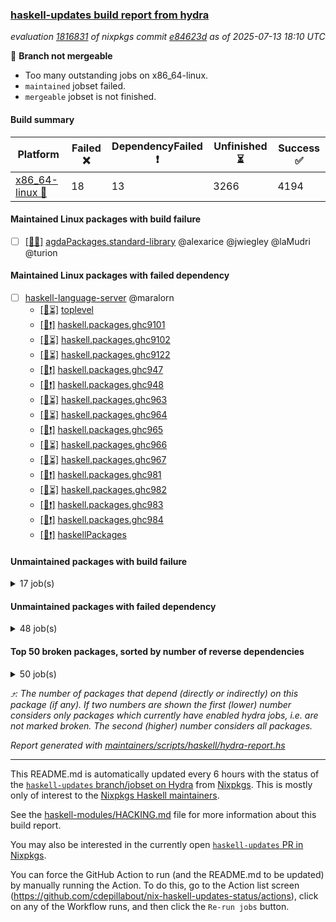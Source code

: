 ### [haskell-updates build report from hydra](https://hydra.nixos.org/jobset/nixpkgs/haskell-updates)
*evaluation [1816831](https://hydra.nixos.org/eval/1816831) of nixpkgs commit [e84623d](https://github.com/NixOS/nixpkgs/commits/e84623d33450a46eebc2b0ccdafef9d1e7f443cf) as of 2025-07-13 18:10 UTC*

🔴 **Branch not mergeable**
  * Too many outstanding jobs on x86_64-linux.
  * `maintained` jobset failed.
  * `mergeable` jobset is not finished.

#### Build summary

 | Platform | Failed ❌ | DependencyFailed ❗ | Unfinished ⏳ | Success ✅ | 
 | --- | --- | --- | --- | --- | 
 | [x86_64-linux 🐧](https://hydra.nixos.org/eval/1816831?filter=.x86_64-linux) | 18 | 13 | 3266 | 4194 | 
#### Maintained Linux packages with build failure
- [ ] [[🐧❌]](https://hydra.nixos.org/build/302351901) [agdaPackages.standard-library](https://hydra.nixos.org/eval/1816831?filter=agdaPackages.standard-library) @alexarice @jwiegley @laMudri @turion
#### Maintained Linux packages with failed dependency
- [ ] [haskell-language-server](https://hydra.nixos.org/eval/1816831?filter=haskell-language-server) @maralorn
  - [[🐧⏳]](https://hydra.nixos.org/build/302292933) [toplevel](https://hydra.nixos.org/eval/1816831?filter=haskell-language-server)
  - [[🐧❗]](https://hydra.nixos.org/build/302292586) [haskell.packages.ghc9101](https://hydra.nixos.org/eval/1816831?filter=haskell.packages.ghc9101.haskell-language-server)
  - [[🐧⏳]](https://hydra.nixos.org/build/302292599) [haskell.packages.ghc9102](https://hydra.nixos.org/eval/1816831?filter=haskell.packages.ghc9102.haskell-language-server)
  - [[🐧⏳]](https://hydra.nixos.org/build/302301031) [haskell.packages.ghc9122](https://hydra.nixos.org/eval/1816831?filter=haskell.packages.ghc9122.haskell-language-server)
  - [[🐧❗]](https://hydra.nixos.org/build/302292660) [haskell.packages.ghc947](https://hydra.nixos.org/eval/1816831?filter=haskell.packages.ghc947.haskell-language-server)
  - [[🐧❗]](https://hydra.nixos.org/build/302292696) [haskell.packages.ghc948](https://hydra.nixos.org/eval/1816831?filter=haskell.packages.ghc948.haskell-language-server)
  - [[🐧⏳]](https://hydra.nixos.org/build/302292703) [haskell.packages.ghc963](https://hydra.nixos.org/eval/1816831?filter=haskell.packages.ghc963.haskell-language-server)
  - [[🐧⏳]](https://hydra.nixos.org/build/302292738) [haskell.packages.ghc964](https://hydra.nixos.org/eval/1816831?filter=haskell.packages.ghc964.haskell-language-server)
  - [[🐧❗]](https://hydra.nixos.org/build/302292776) [haskell.packages.ghc965](https://hydra.nixos.org/eval/1816831?filter=haskell.packages.ghc965.haskell-language-server)
  - [[🐧⏳]](https://hydra.nixos.org/build/302292782) [haskell.packages.ghc966](https://hydra.nixos.org/eval/1816831?filter=haskell.packages.ghc966.haskell-language-server)
  - [[🐧⏳]](https://hydra.nixos.org/build/302292811) [haskell.packages.ghc967](https://hydra.nixos.org/eval/1816831?filter=haskell.packages.ghc967.haskell-language-server)
  - [[🐧❗]](https://hydra.nixos.org/build/302293024) [haskell.packages.ghc981](https://hydra.nixos.org/eval/1816831?filter=haskell.packages.ghc981.haskell-language-server)
  - [[🐧⏳]](https://hydra.nixos.org/build/302292897) [haskell.packages.ghc982](https://hydra.nixos.org/eval/1816831?filter=haskell.packages.ghc982.haskell-language-server)
  - [[🐧❗]](https://hydra.nixos.org/build/302293753) [haskell.packages.ghc983](https://hydra.nixos.org/eval/1816831?filter=haskell.packages.ghc983.haskell-language-server)
  - [[🐧❗]](https://hydra.nixos.org/build/302292938) [haskell.packages.ghc984](https://hydra.nixos.org/eval/1816831?filter=haskell.packages.ghc984.haskell-language-server)
  - [[🐧❗]](https://hydra.nixos.org/build/302296037) [haskellPackages](https://hydra.nixos.org/eval/1816831?filter=haskellPackages.haskell-language-server)
#### Unmaintained packages with build failure
<details><summary>17 job(s) </summary>

- [ ] [[🐧❌]](https://hydra.nixos.org/build/302297921) [haskellPackages.pms-domain-model](https://hydra.nixos.org/eval/1816831?filter=haskellPackages.pms-domain-model)  ⤴️ 10 | 10
- [ ] [[🐧❌]](https://hydra.nixos.org/build/302295498) [haskellPackages.ghcide](https://hydra.nixos.org/eval/1816831?filter=haskellPackages.ghcide)  ⤴️ 2 | 26
- [ ] [[🐧❌]](https://hydra.nixos.org/build/302301035) [haskellPackages.llvm-extra](https://hydra.nixos.org/eval/1816831?filter=haskellPackages.llvm-extra)  ⤴️ 2 | 5
- [ ] [[🐧❌]](https://hydra.nixos.org/build/302296046) [haskellPackages.haskell-pgmq](https://hydra.nixos.org/eval/1816831?filter=haskellPackages.haskell-pgmq)  ⤴️ 1 | 1
- [ ] [[🐧❌]](https://hydra.nixos.org/build/302298642) [haskellPackages.servant-routes](https://hydra.nixos.org/eval/1816831?filter=haskellPackages.servant-routes)  ⤴️ 1 | 1
- [ ] [[🐧❌]](https://hydra.nixos.org/build/302293056) [haskellPackages.Lazy-Pbkdf2](https://hydra.nixos.org/eval/1816831?filter=haskellPackages.Lazy-Pbkdf2) 
- [ ] [[🐧❌]](https://hydra.nixos.org/build/302293195) [haskellPackages.ac-library-hs](https://hydra.nixos.org/eval/1816831?filter=haskellPackages.ac-library-hs) 
- [ ] [[🐧❌]](https://hydra.nixos.org/build/302293734) [haskellPackages.ascii85x](https://hydra.nixos.org/eval/1816831?filter=haskellPackages.ascii85x) 
- [ ] [[🐧❌]](https://hydra.nixos.org/build/302293880) [haskellPackages.aws-academy-grade-exporter](https://hydra.nixos.org/eval/1816831?filter=haskellPackages.aws-academy-grade-exporter) 
- [ ] [[🐧❌]](https://hydra.nixos.org/build/302294196) [haskellPackages.cauldron](https://hydra.nixos.org/eval/1816831?filter=haskellPackages.cauldron) 
- [ ] [[🐧❌]](https://hydra.nixos.org/build/302295108) [haskellPackages.exotic-list-monads](https://hydra.nixos.org/eval/1816831?filter=haskellPackages.exotic-list-monads) 
- [ ] [[🐧❌]](https://hydra.nixos.org/build/302295542) [haskellPackages.gi-clutter](https://hydra.nixos.org/eval/1816831?filter=haskellPackages.gi-clutter) 
- [ ] [[🐧❌]](https://hydra.nixos.org/build/302296040) [haskellPackages.hblosc](https://hydra.nixos.org/eval/1816831?filter=haskellPackages.hblosc) 
- [ ] [[🐧❌]](https://hydra.nixos.org/build/302296497) [haskellPackages.if-instance](https://hydra.nixos.org/eval/1816831?filter=haskellPackages.if-instance) 
- [ ] [[🐧❌]](https://hydra.nixos.org/build/302297143) [haskellPackages.mcp-server](https://hydra.nixos.org/eval/1816831?filter=haskellPackages.mcp-server) 
- [ ] [[🐧❌]](https://hydra.nixos.org/build/302297703) [haskellPackages.ox-arrays](https://hydra.nixos.org/eval/1816831?filter=haskellPackages.ox-arrays) 
- [ ] [[🐧❌]](https://hydra.nixos.org/build/302298893) [haskellPackages.sop-satisfier](https://hydra.nixos.org/eval/1816831?filter=haskellPackages.sop-satisfier) 
</details>

#### Unmaintained packages with failed dependency
<details><summary>48 job(s) </summary>

- [ ] [hoogle](https://hydra.nixos.org/eval/1816831?filter=hoogle)  ⤴️ 1 | 5
  - [[🐧⏳]](https://hydra.nixos.org/build/302292496) [haskell.packages.ghc8107](https://hydra.nixos.org/eval/1816831?filter=haskell.packages.ghc8107.hoogle)
  - [[🐧⏳]](https://hydra.nixos.org/build/302292542) [haskell.packages.ghc902](https://hydra.nixos.org/eval/1816831?filter=haskell.packages.ghc902.hoogle)
  - [[🐧✅]](https://hydra.nixos.org/build/302292545) [haskell.packages.ghc9101](https://hydra.nixos.org/eval/1816831?filter=haskell.packages.ghc9101.hoogle)
  - [[🐧✅]](https://hydra.nixos.org/build/302292566) [haskell.packages.ghc9102](https://hydra.nixos.org/eval/1816831?filter=haskell.packages.ghc9102.hoogle)
  - [[🐧❗]](https://hydra.nixos.org/build/302301030) [haskell.packages.ghc9122](https://hydra.nixos.org/eval/1816831?filter=haskell.packages.ghc9122.hoogle)
  - [[🐧⏳]](https://hydra.nixos.org/build/302292619) [haskell.packages.ghc928](https://hydra.nixos.org/eval/1816831?filter=haskell.packages.ghc928.hoogle)
  - [[🐧✅]](https://hydra.nixos.org/build/302292623) [haskell.packages.ghc947](https://hydra.nixos.org/eval/1816831?filter=haskell.packages.ghc947.hoogle)
  - [[🐧⏳]](https://hydra.nixos.org/build/302292657) [haskell.packages.ghc948](https://hydra.nixos.org/eval/1816831?filter=haskell.packages.ghc948.hoogle)
  - [[🐧✅]](https://hydra.nixos.org/build/302292673) [haskell.packages.ghc963](https://hydra.nixos.org/eval/1816831?filter=haskell.packages.ghc963.hoogle)
  - [[🐧✅]](https://hydra.nixos.org/build/302292689) [haskell.packages.ghc964](https://hydra.nixos.org/eval/1816831?filter=haskell.packages.ghc964.hoogle)
  - [[🐧⏳]](https://hydra.nixos.org/build/302292735) [haskell.packages.ghc965](https://hydra.nixos.org/eval/1816831?filter=haskell.packages.ghc965.hoogle)
  - [[🐧✅]](https://hydra.nixos.org/build/302292757) [haskell.packages.ghc966](https://hydra.nixos.org/eval/1816831?filter=haskell.packages.ghc966.hoogle)
  - [[🐧✅]](https://hydra.nixos.org/build/302292767) [haskell.packages.ghc967](https://hydra.nixos.org/eval/1816831?filter=haskell.packages.ghc967.hoogle)
  - [[🐧✅]](https://hydra.nixos.org/build/302292820) [haskell.packages.ghc981](https://hydra.nixos.org/eval/1816831?filter=haskell.packages.ghc981.hoogle)
  - [[🐧⏳]](https://hydra.nixos.org/build/302292833) [haskell.packages.ghc982](https://hydra.nixos.org/eval/1816831?filter=haskell.packages.ghc982.hoogle)
  - [[🐧✅]](https://hydra.nixos.org/build/302293033) [haskell.packages.ghc983](https://hydra.nixos.org/eval/1816831?filter=haskell.packages.ghc983.hoogle)
  - [[🐧✅]](https://hydra.nixos.org/build/302292826) [haskell.packages.ghc984](https://hydra.nixos.org/eval/1816831?filter=haskell.packages.ghc984.hoogle)
  - [[🐧⏳]](https://hydra.nixos.org/build/302296197) [haskellPackages](https://hydra.nixos.org/eval/1816831?filter=haskellPackages.hoogle)
- [ ] [[🐧❗]](https://hydra.nixos.org/build/302296165) [haskellPackages.hls-test-utils](https://hydra.nixos.org/eval/1816831?filter=haskellPackages.hls-test-utils)  ⤴️ 1 | 1
- [ ] [cabal2nix-unstable](https://hydra.nixos.org/eval/1816831?filter=cabal2nix-unstable) 
  - [[🐧❗]](https://hydra.nixos.org/build/302292514) [haskell.packages.ghc8107](https://hydra.nixos.org/eval/1816831?filter=haskell.packages.ghc8107.cabal2nix-unstable)
  - [[🐧❗]](https://hydra.nixos.org/build/302292562) [haskell.packages.ghc902](https://hydra.nixos.org/eval/1816831?filter=haskell.packages.ghc902.cabal2nix-unstable)
  - [[🐧⏳]](https://hydra.nixos.org/build/302292555) [haskell.packages.ghc9101](https://hydra.nixos.org/eval/1816831?filter=haskell.packages.ghc9101.cabal2nix-unstable)
  - [[🐧✅]](https://hydra.nixos.org/build/302292577) [haskell.packages.ghc9102](https://hydra.nixos.org/eval/1816831?filter=haskell.packages.ghc9102.cabal2nix-unstable)
  - [[🐧⏳]](https://hydra.nixos.org/build/302301032) [haskell.packages.ghc9122](https://hydra.nixos.org/eval/1816831?filter=haskell.packages.ghc9122.cabal2nix-unstable)
  - [[🐧⏳]](https://hydra.nixos.org/build/302292625) [haskell.packages.ghc928](https://hydra.nixos.org/eval/1816831?filter=haskell.packages.ghc928.cabal2nix-unstable)
  - [[🐧⏳]](https://hydra.nixos.org/build/302292632) [haskell.packages.ghc947](https://hydra.nixos.org/eval/1816831?filter=haskell.packages.ghc947.cabal2nix-unstable)
  - [[🐧⏳]](https://hydra.nixos.org/build/302292666) [haskell.packages.ghc948](https://hydra.nixos.org/eval/1816831?filter=haskell.packages.ghc948.cabal2nix-unstable)
  - [[🐧✅]](https://hydra.nixos.org/build/302292679) [haskell.packages.ghc963](https://hydra.nixos.org/eval/1816831?filter=haskell.packages.ghc963.cabal2nix-unstable)
  - [[🐧⏳]](https://hydra.nixos.org/build/302292690) [haskell.packages.ghc964](https://hydra.nixos.org/eval/1816831?filter=haskell.packages.ghc964.cabal2nix-unstable)
  - [[🐧⏳]](https://hydra.nixos.org/build/302292723) [haskell.packages.ghc965](https://hydra.nixos.org/eval/1816831?filter=haskell.packages.ghc965.cabal2nix-unstable)
  - [[🐧⏳]](https://hydra.nixos.org/build/302292765) [haskell.packages.ghc966](https://hydra.nixos.org/eval/1816831?filter=haskell.packages.ghc966.cabal2nix-unstable)
  - [[🐧⏳]](https://hydra.nixos.org/build/302292766) [haskell.packages.ghc967](https://hydra.nixos.org/eval/1816831?filter=haskell.packages.ghc967.cabal2nix-unstable)
  - [[🐧⏳]](https://hydra.nixos.org/build/302292803) [haskell.packages.ghc981](https://hydra.nixos.org/eval/1816831?filter=haskell.packages.ghc981.cabal2nix-unstable)
  - [[🐧⏳]](https://hydra.nixos.org/build/302292804) [haskell.packages.ghc982](https://hydra.nixos.org/eval/1816831?filter=haskell.packages.ghc982.cabal2nix-unstable)
  - [[🐧⏳]](https://hydra.nixos.org/build/302292983) [haskell.packages.ghc983](https://hydra.nixos.org/eval/1816831?filter=haskell.packages.ghc983.cabal2nix-unstable)
  - [[🐧⏳]](https://hydra.nixos.org/build/302292861) [haskell.packages.ghc984](https://hydra.nixos.org/eval/1816831?filter=haskell.packages.ghc984.cabal2nix-unstable)
  - [[🐧⏳]](https://hydra.nixos.org/build/302294194) [haskellPackages](https://hydra.nixos.org/eval/1816831?filter=haskellPackages.cabal2nix-unstable)
- [ ] [[🐧❗]](https://hydra.nixos.org/build/302351902) [agdaPackages.functional-linear-algebra](https://hydra.nixos.org/eval/1816831?filter=agdaPackages.functional-linear-algebra) 
- [ ] [[🐧❗]](https://hydra.nixos.org/build/302351963) [maintained](https://hydra.nixos.org/eval/1816831?filter=maintained) 
- [ ] [[🐧❗]](https://hydra.nixos.org/build/302297932) [haskellPackages.pms-domain-service](https://hydra.nixos.org/eval/1816831?filter=haskellPackages.pms-domain-service) 
- [ ] [[🐧❗]](https://hydra.nixos.org/build/302297986) [haskellPackages.pms-infra-procspawn](https://hydra.nixos.org/eval/1816831?filter=haskellPackages.pms-infra-procspawn) 
- [ ] [[🐧❗]](https://hydra.nixos.org/build/302297959) [haskellPackages.pms-infra-socket](https://hydra.nixos.org/eval/1816831?filter=haskellPackages.pms-infra-socket) 
- [ ] [[🐧❗]](https://hydra.nixos.org/build/302297941) [haskellPackages.pms-infra-watch](https://hydra.nixos.org/eval/1816831?filter=haskellPackages.pms-infra-watch) 
- [ ] [[🐧❗]](https://hydra.nixos.org/build/302297937) [haskellPackages.pms-ui-notification](https://hydra.nixos.org/eval/1816831?filter=haskellPackages.pms-ui-notification) 
- [ ] [[🐧❗]](https://hydra.nixos.org/build/302297957) [haskellPackages.pms-ui-request](https://hydra.nixos.org/eval/1816831?filter=haskellPackages.pms-ui-request) 
- [ ] [[🐧❗]](https://hydra.nixos.org/build/302298163) [haskellPackages.pty-mcp-server](https://hydra.nixos.org/eval/1816831?filter=haskellPackages.pty-mcp-server) 
</details>

#### Top 50 broken packages, sorted by number of reverse dependencies
<details><summary>50 job(s) </summary>

[haskell98](https://packdeps.haskellers.com/reverse/haskell98) ⤴️ 152  
[failure](https://packdeps.haskellers.com/reverse/failure) ⤴️ 72  
[enumerator](https://packdeps.haskellers.com/reverse/enumerator) ⤴️ 56  
[connection](https://packdeps.haskellers.com/reverse/connection) ⤴️ 49  
[util](https://packdeps.haskellers.com/reverse/util) ⤴️ 49  
[derive](https://packdeps.haskellers.com/reverse/derive) ⤴️ 48  
[fclabels](https://packdeps.haskellers.com/reverse/fclabels) ⤴️ 47  
[syb-with-class](https://packdeps.haskellers.com/reverse/syb-with-class) ⤴️ 42  
[MonadCatchIO-transformers](https://packdeps.haskellers.com/reverse/MonadCatchIO-transformers) ⤴️ 41  
[TypeCompose](https://packdeps.haskellers.com/reverse/TypeCompose) ⤴️ 41  
[PrimitiveArray](https://packdeps.haskellers.com/reverse/PrimitiveArray) ⤴️ 35  
[crypto-random](https://packdeps.haskellers.com/reverse/crypto-random) ⤴️ 35  
[dual](https://packdeps.haskellers.com/reverse/dual) ⤴️ 32  
[hsp](https://packdeps.haskellers.com/reverse/hsp) ⤴️ 32  
[language-ecmascript](https://packdeps.haskellers.com/reverse/language-ecmascript) ⤴️ 31  
[iteratee](https://packdeps.haskellers.com/reverse/iteratee) ⤴️ 29  
[composite-base](https://packdeps.haskellers.com/reverse/composite-base) ⤴️ 28  
[regexpr](https://packdeps.haskellers.com/reverse/regexpr) ⤴️ 27  
[text-format](https://packdeps.haskellers.com/reverse/text-format) ⤴️ 27  
[crypto-numbers](https://packdeps.haskellers.com/reverse/crypto-numbers) ⤴️ 25  
[either-unwrap](https://packdeps.haskellers.com/reverse/either-unwrap) ⤴️ 25  
[Crypto](https://packdeps.haskellers.com/reverse/Crypto) ⤴️ 22  
[crypto-pubkey](https://packdeps.haskellers.com/reverse/crypto-pubkey) ⤴️ 22  
[haskelldb](https://packdeps.haskellers.com/reverse/haskelldb) ⤴️ 22  
[wxdirect](https://packdeps.haskellers.com/reverse/wxdirect) ⤴️ 22  
[BiobaseTypes](https://packdeps.haskellers.com/reverse/BiobaseTypes) ⤴️ 21  
[alg](https://packdeps.haskellers.com/reverse/alg) ⤴️ 21  
[hw-rankselect-base](https://packdeps.haskellers.com/reverse/hw-rankselect-base) ⤴️ 21  
[libxml-sax](https://packdeps.haskellers.com/reverse/libxml-sax) ⤴️ 21  
[wxc](https://packdeps.haskellers.com/reverse/wxc) ⤴️ 21  
[biocore](https://packdeps.haskellers.com/reverse/biocore) ⤴️ 20  
[hw-excess](https://packdeps.haskellers.com/reverse/hw-excess) ⤴️ 20  
[reform](https://packdeps.haskellers.com/reverse/reform) ⤴️ 20  
[wxcore](https://packdeps.haskellers.com/reverse/wxcore) ⤴️ 20  
[attoparsec-enumerator](https://packdeps.haskellers.com/reverse/attoparsec-enumerator) ⤴️ 19  
[cprng-aes](https://packdeps.haskellers.com/reverse/cprng-aes) ⤴️ 19  
[fay](https://packdeps.haskellers.com/reverse/fay) ⤴️ 19  
[harp](https://packdeps.haskellers.com/reverse/harp) ⤴️ 19  
[hsx2hs](https://packdeps.haskellers.com/reverse/hsx2hs) ⤴️ 19  
[hw-balancedparens](https://packdeps.haskellers.com/reverse/hw-balancedparens) ⤴️ 19  
[ixset](https://packdeps.haskellers.com/reverse/ixset) ⤴️ 19  
[mmsyn2](https://packdeps.haskellers.com/reverse/mmsyn2) ⤴️ 19  
[wx](https://packdeps.haskellers.com/reverse/wx) ⤴️ 19  
[BiobaseENA](https://packdeps.haskellers.com/reverse/BiobaseENA) ⤴️ 18  
[asn1-data](https://packdeps.haskellers.com/reverse/asn1-data) ⤴️ 18  
[bytestring-show](https://packdeps.haskellers.com/reverse/bytestring-show) ⤴️ 18  
[dbus-core](https://packdeps.haskellers.com/reverse/dbus-core) ⤴️ 18  
[digit](https://packdeps.haskellers.com/reverse/digit) ⤴️ 18  
[gtksourceview2](https://packdeps.haskellers.com/reverse/gtksourceview2) ⤴️ 18  
[hw-rankselect](https://packdeps.haskellers.com/reverse/hw-rankselect) ⤴️ 18  
</details>


*⤴️: The number of packages that depend (directly or indirectly) on this package (if any). If two numbers are shown the first (lower) number considers only packages which currently have enabled hydra jobs, i.e. are not marked broken. The second (higher) number considers all packages.*

*Report generated with [maintainers/scripts/haskell/hydra-report.hs](https://github.com/NixOS/nixpkgs/blob/haskell-updates/maintainers/scripts/haskell/hydra-report.hs)*


----------------------------------------------------------------------

This README.md is automatically updated every 6 hours with the status of the
[`haskell-updates` branch/jobset on Hydra](https://hydra.nixos.org/jobset/nixpkgs/haskell-updates)
from [Nixpkgs](https://github.com/NixOS/nixpkgs).  This is mostly only of
interest to the [Nixpkgs Haskell maintainers](https://github.com/orgs/NixOS/teams/haskell).

See the
[haskell-modules/HACKING.md](https://github.com/NixOS/nixpkgs/blob/haskell-updates/pkgs/development/haskell-modules/HACKING.md)
file for more information about this build report.

You may also be interested in the currently open
[`haskell-updates` PR in Nixpkgs](https://github.com/nixos/nixpkgs/pulls?q=is%3Apr+is%3Aopen+head%3Ahaskell-updates).

You can force the GitHub Action to run (and the README.md to be updated) by
manually running the Action.  To do this, go to the Action list screen
(https://github.com/cdepillabout/nix-haskell-updates-status/actions),
click on any of the Workflow runs, and then click the `Re-run jobs` button.

